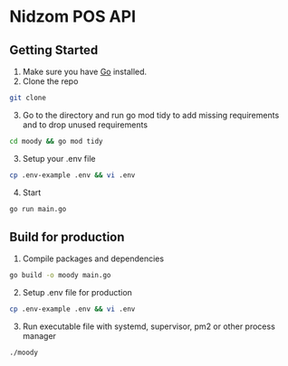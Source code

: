 # Nidzom POS API

## Getting Started
1. Make sure you have [Go](https://go.dev) installed.
2. Clone the repo
```bash
git clone 
```
3. Go to the directory and run go mod tidy to add missing requirements and to drop unused requirements
```bash
cd moody && go mod tidy
```
3. Setup your .env file
```bash
cp .env-example .env && vi .env
```
4. Start
```bash
go run main.go
```
## Build for production
1. Compile packages and dependencies
```bash
go build -o moody main.go
```
2. Setup .env file for production
```bash
cp .env-example .env && vi .env
```
3. Run executable file with systemd, supervisor, pm2 or other process manager
```bash
./moody
```